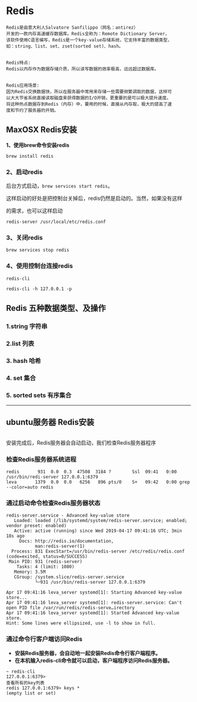 # Redis
```
Redis是由意大利人Salvatore Sanfilippo（网名：antirez）
开发的一款内存高速缓存数据库。Redis全称为：Remote Dictionary Server，
该软件使用C语言编写，Redis是一个key-value存储系统，它支持丰富的数据类型，
如：string、list、set、zset(sorted set)、hash。


Redis特点:
Redis以内存作为数据存储介质，所以读写数据的效率极高，远远超过数据库。


Redis应用场景:
因为Redis交换数据快，所以在服务器中常用来存储一些需要频繁调取的数据，这样可
以大大节省系统直接读取磁盘来获得数据的I/O开销，更重要的是可以极大提升速度。
将这种热点数据存到Redis（内存）中，要用的时候，直接从内存取，极大的提高了速
度和节约了服务器的开销。
```

## MaxOSX Redis安装

**1、使用brew命令安装redis**

`brew install redis`

### 2、启动redis

后台方式启动，`brew services start redis`。

这样启动的好处是把控制台关掉后，redis仍然是启动的。当然，如果没有这样

的需求，也可以这样启动

`redis-server /usr/local/etc/redis.conf`

### 3、关闭redis

`brew services stop redis`

### 4、使用控制台连接redis

`redis-cli`

`redis-cli -h 127.0.0.1 -p`

## **Redis 五种数据类型、及操作**

### 1.string 字符串

### 2.list 列表

### 3. hash 哈希

### 4. set 集合

### 5. sorted sets 有序集合

---

## ubuntu服务器 Redis安装

```

```

安装完成后，Redis服务器会自动启动，我们检查Redis服务器程序

### 检查Redis服务器系统进程

```
redis       931  0.0  0.3  47508  3184 ?        Ssl  09:41   0:00 /usr/bin/redi-server 127.0.0.1:6379
leva       1379  0.0  0.0   6256   896 pts/0    S+   09:42   0:00 grep --color=auto redis
```

### 通过启动命令检查Redis服务器状态

```
redis-server.service - Advanced key-value store
   Loaded: loaded (/lib/systemd/system/redis-server.service; enabled; vendor preset: enabled)
   Active: active (running) since Wed 2019-04-17 09:41:16 UTC; 3min 18s ago
     Docs: http://redis.io/documentation,
           man:redis-server(1)
  Process: 831 ExecStart=/usr/bin/redis-server /etc/redis/redis.conf (code=exited, status=0/SUCCESS)
 Main PID: 931 (redis-server)
    Tasks: 4 (limit: 1080)
   Memory: 3.5M
   CGroup: /system.slice/redis-server.service
           └─931 /usr/bin/redis-server 127.0.0.1:6379

Apr 17 09:41:16 leva_server systemd[1]: Starting Advanced key-value store...
Apr 17 09:41:16 leva_server systemd[1]: redis-server.service: Can't open PID file /var/run/redis/redis-serve…irectory
Apr 17 09:41:16 leva_server systemd[1]: Started Advanced key-value store.
Hint: Some lines were ellipsized, use -l to show in full.
```

### 通过命令行客户端访问Redis

* **安装Redis服务器，会自动地一起安装Redis命令行客户端程序。**
* **在本机输入redis-cli命令就可以启动，客户端程序访问Redis服务器。**

```
~ redis-cli
127.0.0.1:6379>
查看所有的key列表
redis 127.0.0.1:6379> keys *
(empty list or set)
```



